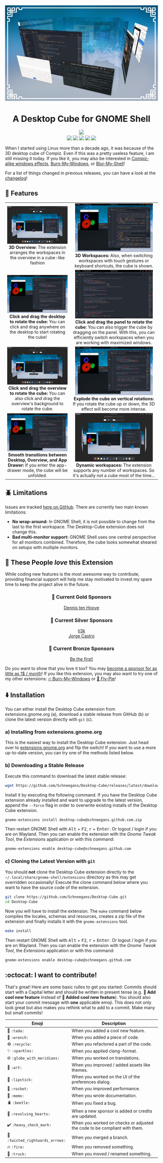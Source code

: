<p align="center">
  <img src ="docs/pics/teaser.jpg" />
</p>

<h1 align="center">A Desktop Cube for GNOME Shell</h1>

<p align="center">
  <a href="https://extensions.gnome.org/extension/4648/desktop-cube/"><img src="https://img.shields.io/badge/Download-extensions.gnome.org-e67f4d.svg?logo=gnome&logoColor=lightgrey&labelColor=303030" /></a><br/>
  <a href="https://github.com/Schneegans/Desktop-Cube/actions"><img src="https://github.com/Schneegans/Desktop-Cube/workflows/Checks/badge.svg?branch=main" /></a>
  <a href="LICENSE"><img src="https://img.shields.io/badge/License-GPLv3-blue.svg?labelColor=303030" /></a>
  <a href="https://hosted.weblate.org/engage/desktop-cube/"><img src="https://img.shields.io/weblate/progress/desktop-cube?label=Translated&logo=weblate&logoColor=lightgray&labelColor=303030" /></a>
  <a href="scripts/cloc.sh"><img src="https://img.shields.io/endpoint?url=https://gist.githubusercontent.com/Schneegans/66479de801ea8e0f6a1cf084cd37ffe8/raw/loc.json" /></a>
  <a href="scripts/cloc.sh"><img src="https://img.shields.io/endpoint?url=https://gist.githubusercontent.com/Schneegans/66479de801ea8e0f6a1cf084cd37ffe8/raw/comments.json" /></a>
</p>

When I started using Linux more than a decade ago, it was because of the 3D desktop cube of Compiz.
Even if this was a pretty useless feature, I am still missing it today.
If you like it, you may also be interested in [Compiz-alike windows effects](https://extensions.gnome.org/extension/2950/compiz-alike-windows-effect/), [Burn-My-Windows](https://extensions.gnome.org/extension/4679/burn-my-windows/), or [Blur-My-Shell](https://extensions.gnome.org/extension/3193/blur-my-shell/)!

For a list of things changed in previous releases, you can have a look at the [changelog](docs/changelog.md)!

## 🎉 Features

|   |   |
|:-:|:-:|
![feature01](docs/pics/feature01.gif) <br> **3D Overview:** The extension arranges the workspaces in the overview in a cube-like fashion | ![feature02](docs/pics/feature02.gif) <br> **3D Workspaces:** Also, when switching workspaces with touch gestures or keyboard shortcuts, the cube is shown.
![feature03](docs/pics/feature03.gif) <br> **Click and drag the desktop to rotate the cube:** You can click and drag anywhere on the desktop to start rotating the cube! | ![feature04](docs/pics/feature04.gif) <br> **Click and drag the panel to rotate the cube:** You can also trigger the cube by dragging on the panel. With this, you can efficiently switch workspaces when you are working with maximized windows. 
![feature05](docs/pics/feature05.gif) <br> **Click and drag the overview to rotate the cube:** You can also click and drag the overview's background to rotate the cube. | ![feature06](docs/pics/feature06.gif) <br> **Explode the cube on vertical rotations:** If you rotate the cube up or down, the 3D effect will become more intense.
![feature07](docs/pics/feature07.gif) <br> **Smooth transitions between Desktop, Overview, and App Drawer:** If you enter the app-drawer mode, the cube will be unfolded. | ![feature08](docs/pics/feature08.gif) <br> **Dynamic workspaces:** The extension supports any number of workspaces. So it's actually not a cube most of the time...

## 🪲 Limitations

Issues are tracked [here on GitHub](https://github.com/Schneegans/Desktop-Cube/issues). There are currently two main known limitations:
* **No wrap-around:** In GNOME Shell, it is not possible to change from the last to the first workspace. The Desktop-Cube extension does not change this.
* **Bad multi-monitor support:** GNOME Shell uses one central perspective for all monitors combined. Therefore, the cube looks somewhat sheared on setups with multiple monitors.


## 💞 These People _love_ this Extension

While coding new features is the most awesome way to contribute, providing financial support will help me stay motivated to invest my spare time to keep the project alive in the future.

<h3 align="center">🥇 Current Gold Sponsors</h3>
<p align="center">
<a href="https://github.com/dennis1248">Dennis ten Hoove</a><br>
</p>

<h3 align="center">🥈 Current Silver Sponsors</h3>
<p align="center">
  <a href="https://twitter.com/tjiiik">tj3k</a><br>
  <a href="https://github.com/castrojo">Jorge Castro</a>
</p>

<h3 align="center">🥉 Current Bronze Sponsors</h3>
<p align="center">
  <a href="https://github.com/sponsors/Schneegans">Be the first!</a>
</p>

<!--
<h3 align="center">🏅 Previous Sponsors and One-Time Donators</h3>
<p align="center">
</p>
-->

Do you want to show that you love it too? You may <a href="https://github.com/sponsors/Schneegans">become a sponsor for as little as 1$ / month</a>!
If you like this extension, you may also want to try one of my other extensions: [🔥 Burn-My-Windows](https://github.com/Schneegans/Burn-My-Windows) or [🍰 Fly-Pie](https://github.com/Schneegans/Fly-Pie/)!

## ⬇️ Installation

You can either install the Desktop Cube extension from extensions.gnome.org (a), download a stable release
from GitHub (b) or clone the latest version directly with `git` (c).

### a) Installing from extensions.gnome.org

This is the easiest way to install the Desktop Cube extension. Just head over to
[extensions.gnome.org](https://extensions.gnome.org/extension/4648/desktop-cube) and flip the switch!
If you want to use a more up-to-date version, you can try one of the methods listed below.

### b) Downloading a Stable Release

Execute this command to download the latest stable release:

```bash
wget https://github.com/Schneegans/Desktop-Cube/releases/latest/download/desktop-cube@schneegans.github.com.zip
```

Install it by executing the following command. If you have the Desktop Cube extension already installed and want to upgrade to
the latest version, append the `--force` flag in order to overwrite existing installs of the Desktop Cube extension.

```bash
gnome-extensions install desktop-cube@schneegans.github.com.zip
```

Then restart GNOME Shell with <kbd>Alt</kbd> + <kbd>F2</kbd>, <kbd>r</kbd> + <kbd>Enter</kbd>.
Or logout / login if you are on Wayland.
Then you can enable the extension with the *Gnome Tweak Tool*, the *Extensions* application or with this command:

```bash
gnome-extensions enable desktop-cube@schneegans.github.com
```

### c) Cloning the Latest Version with `git`

You should **not** clone the Desktop Cube extension directly to the `~/.local/share/gnome-shell/extensions` directory as this may get overridden occasionally!
Execute the clone command below where you want to have the source code of the extension.

```bash
git clone https://github.com/Schneegans/Desktop-Cube.git
cd Desktop-Cube
```

Now you will have to install the extension.
The `make` command below compiles the locales, schemas and resources, creates a zip file of the extension and finally installs it with the `gnome-extensions` tool.

```bash
make install
```

Then restart GNOME Shell with <kbd>Alt</kbd> + <kbd>F2</kbd>, <kbd>r</kbd> + <kbd>Enter</kbd>.
Or logout / login if you are on Wayland.
Then you can enable the extension with the *Gnome Tweak Tool*, the *Extensions* application or with this command:

```bash
gnome-extensions enable desktop-cube@schneegans.github.com
```

## :octocat: I want to contribute!

That's great!
Here are some basic rulles to get you started:
Commits should start with a Capital letter and should be written in present tense (e.g. __:tada: Add cool new feature__ instead of __:tada: Added cool new feature__).
You should also start your commit message with **one** applicable emoji.
This does not only look great but also makes you rethink what to add to a commit. Make many but small commits!

Emoji | Description
------|------------
:tada: `:tada:` | When you added a cool new feature.
:wrench: `:wrench:` | When you added a piece of code.
:recycle: `:recycle:` | When you refactored a part of the code.
:sparkles: `:sparkles:` | When you applied clang-format.
:globe_with_meridians: `:globe_with_meridians:` | When you worked on translations.
:art: `:art:` | When you improved / added assets like themes.
:lipstick: `:lipstick:` | When you worked on the UI of the preferences dialog.
:rocket: `:rocket:` | When you improved performance.
:memo: `:memo:` | When you wrote documentation.
:beetle: `:beetle:` | When you fixed a bug.
:revolving_hearts: `:revolving_hearts:` | When a new sponsor is added or credits are updated.
:heavy_check_mark: `:heavy_check_mark:` | When you worked on checks or adjusted the code to be compliant with them.
:twisted_rightwards_arrows: `:twisted_rightwards_arrows:` | When you merged a branch.
:fire: `:fire:` | When you removed something.
:truck: `:truck:` | When you moved / renamed something.